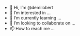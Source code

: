 - 👋 Hi, I’m @demilobert
- 👀 I’m interested in ...
- 🌱 I’m currently learning ...
- 💞️ I’m looking to collaborate on ...
- 📫 How to reach me ...

<!---
demilobert/demilobert is a ✨ special ✨ repository because its `README.md` (this file) appears on your GitHub profile.
You can click the Preview link to take a look at your changes.
--->
